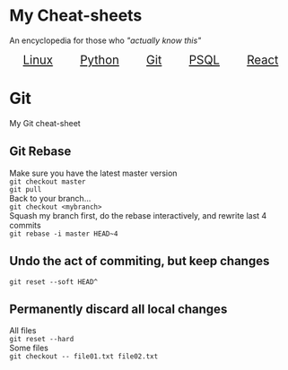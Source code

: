 # My Cheat-sheets
An encyclopedia for those who _"actually know this"_
<style>
    a   {font-size:1.5em}
</style>
<div style='display:flex; justify-content:space-around;'>
    <a href="linux">
        Linux
    </a>
    <a href="python">
        Python
    </a>
    <a href="git">
        Git
    </a><a href="psql">
        PSQL
    </a>
    <a href="react">
        React
    </a>
</div>  

# Git
My Git cheat-sheet
## Git Rebase
Make sure you have the latest master version  
`git checkout master`  
`git pull`  
Back to your branch...  
`git checkout <mybranch>`  
Squash my branch first, do the rebase interactively, and rewrite last 4 commits    
`git rebase -i master HEAD~4`

## Undo the act of commiting, but keep changes
`git reset --soft HEAD^`

## Permanently discard all local changes
All files  
`git reset --hard`  
Some files  
`git checkout -- file01.txt file02.txt`
